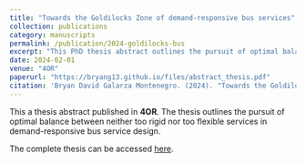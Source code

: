 ```yaml
---
title: "Towards the Goldilocks Zone of demand-responsive bus services"
collection: publications
category: manuscripts
permalink: /publication/2024-goldilocks-bus
excerpt: "This PhD thesis abstract outlines the pursuit of optimal balance between neither too rigid nor too flexible services in demand-responsive bus service design."
date: 2024-02-01
venue: "4OR"
paperurl: "https://bryang13.github.io/files/abstract_thesis.pdf"
citation: 'Bryan David Galarza Montenegro. (2024). "Towards the Goldilocks Zone of demand-responsive bus services." <i>4OR</i>, 22. PhD Thesis Abstract. <a href="https://doi.org/10.1007/s10288-023-00546-4">https://doi.org/10.1007/s10288-023-00546-4</a>'
---
```


This a thesis abstract published in **4OR**. The thesis outlines the pursuit of optimal balance between neither too rigid nor too flexible services in demand-responsive bus service design.

The complete thesis can be accessed [here](https://repository.uantwerpen.be/docman/irua/5e80f4/196398.pdf).